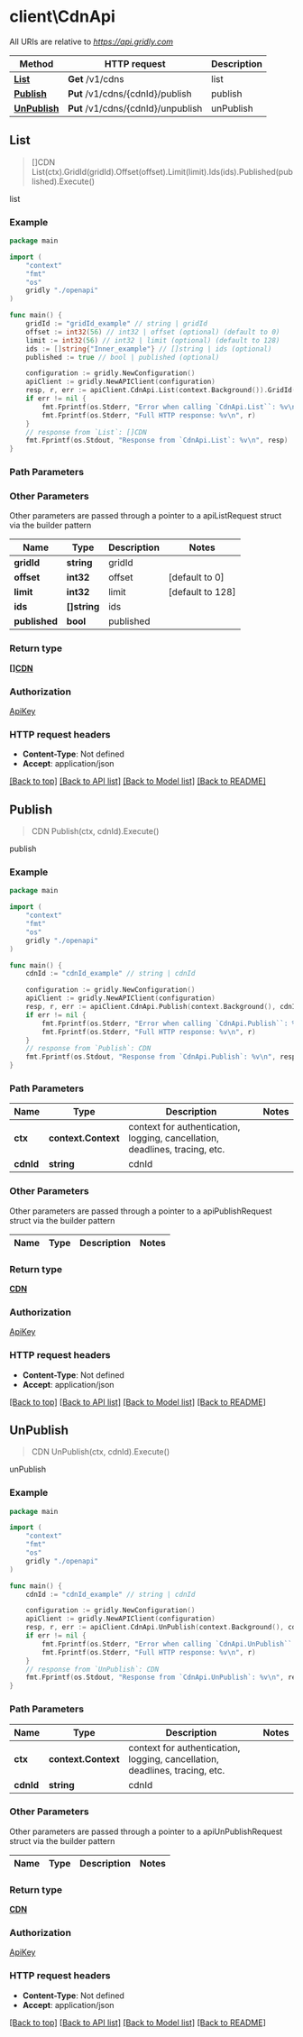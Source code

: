 # client\CdnApi

All URIs are relative to *https://api.gridly.com*

Method | HTTP request | Description
------------- | ------------- | -------------
[**List**](CdnApi.md#List) | **Get** /v1/cdns | list
[**Publish**](CdnApi.md#Publish) | **Put** /v1/cdns/{cdnId}/publish | publish
[**UnPublish**](CdnApi.md#UnPublish) | **Put** /v1/cdns/{cdnId}/unpublish | unPublish



## List

> []CDN List(ctx).GridId(gridId).Offset(offset).Limit(limit).Ids(ids).Published(published).Execute()

list



### Example

```go
package main

import (
    "context"
    "fmt"
    "os"
    gridly "./openapi"
)

func main() {
    gridId := "gridId_example" // string | gridId
    offset := int32(56) // int32 | offset (optional) (default to 0)
    limit := int32(56) // int32 | limit (optional) (default to 128)
    ids := []string{"Inner_example"} // []string | ids (optional)
    published := true // bool | published (optional)

    configuration := gridly.NewConfiguration()
    apiClient := gridly.NewAPIClient(configuration)
    resp, r, err := apiClient.CdnApi.List(context.Background()).GridId(gridId).Offset(offset).Limit(limit).Ids(ids).Published(published).Execute()
    if err != nil {
        fmt.Fprintf(os.Stderr, "Error when calling `CdnApi.List``: %v\n", err)
        fmt.Fprintf(os.Stderr, "Full HTTP response: %v\n", r)
    }
    // response from `List`: []CDN
    fmt.Fprintf(os.Stdout, "Response from `CdnApi.List`: %v\n", resp)
}
```

### Path Parameters



### Other Parameters

Other parameters are passed through a pointer to a apiListRequest struct via the builder pattern


Name | Type | Description  | Notes
------------- | ------------- | ------------- | -------------
 **gridId** | **string** | gridId | 
 **offset** | **int32** | offset | [default to 0]
 **limit** | **int32** | limit | [default to 128]
 **ids** | **[]string** | ids | 
 **published** | **bool** | published | 

### Return type

[**[]CDN**](CDN.md)

### Authorization

[ApiKey](../README.md#ApiKey)

### HTTP request headers

- **Content-Type**: Not defined
- **Accept**: application/json

[[Back to top]](#) [[Back to API list]](../README.md#documentation-for-api-endpoints)
[[Back to Model list]](../README.md#documentation-for-models)
[[Back to README]](../README.md)


## Publish

> CDN Publish(ctx, cdnId).Execute()

publish



### Example

```go
package main

import (
    "context"
    "fmt"
    "os"
    gridly "./openapi"
)

func main() {
    cdnId := "cdnId_example" // string | cdnId

    configuration := gridly.NewConfiguration()
    apiClient := gridly.NewAPIClient(configuration)
    resp, r, err := apiClient.CdnApi.Publish(context.Background(), cdnId).Execute()
    if err != nil {
        fmt.Fprintf(os.Stderr, "Error when calling `CdnApi.Publish``: %v\n", err)
        fmt.Fprintf(os.Stderr, "Full HTTP response: %v\n", r)
    }
    // response from `Publish`: CDN
    fmt.Fprintf(os.Stdout, "Response from `CdnApi.Publish`: %v\n", resp)
}
```

### Path Parameters


Name | Type | Description  | Notes
------------- | ------------- | ------------- | -------------
**ctx** | **context.Context** | context for authentication, logging, cancellation, deadlines, tracing, etc.
**cdnId** | **string** | cdnId | 

### Other Parameters

Other parameters are passed through a pointer to a apiPublishRequest struct via the builder pattern


Name | Type | Description  | Notes
------------- | ------------- | ------------- | -------------


### Return type

[**CDN**](CDN.md)

### Authorization

[ApiKey](../README.md#ApiKey)

### HTTP request headers

- **Content-Type**: Not defined
- **Accept**: application/json

[[Back to top]](#) [[Back to API list]](../README.md#documentation-for-api-endpoints)
[[Back to Model list]](../README.md#documentation-for-models)
[[Back to README]](../README.md)


## UnPublish

> CDN UnPublish(ctx, cdnId).Execute()

unPublish



### Example

```go
package main

import (
    "context"
    "fmt"
    "os"
    gridly "./openapi"
)

func main() {
    cdnId := "cdnId_example" // string | cdnId

    configuration := gridly.NewConfiguration()
    apiClient := gridly.NewAPIClient(configuration)
    resp, r, err := apiClient.CdnApi.UnPublish(context.Background(), cdnId).Execute()
    if err != nil {
        fmt.Fprintf(os.Stderr, "Error when calling `CdnApi.UnPublish``: %v\n", err)
        fmt.Fprintf(os.Stderr, "Full HTTP response: %v\n", r)
    }
    // response from `UnPublish`: CDN
    fmt.Fprintf(os.Stdout, "Response from `CdnApi.UnPublish`: %v\n", resp)
}
```

### Path Parameters


Name | Type | Description  | Notes
------------- | ------------- | ------------- | -------------
**ctx** | **context.Context** | context for authentication, logging, cancellation, deadlines, tracing, etc.
**cdnId** | **string** | cdnId | 

### Other Parameters

Other parameters are passed through a pointer to a apiUnPublishRequest struct via the builder pattern


Name | Type | Description  | Notes
------------- | ------------- | ------------- | -------------


### Return type

[**CDN**](CDN.md)

### Authorization

[ApiKey](../README.md#ApiKey)

### HTTP request headers

- **Content-Type**: Not defined
- **Accept**: application/json

[[Back to top]](#) [[Back to API list]](../README.md#documentation-for-api-endpoints)
[[Back to Model list]](../README.md#documentation-for-models)
[[Back to README]](../README.md)

